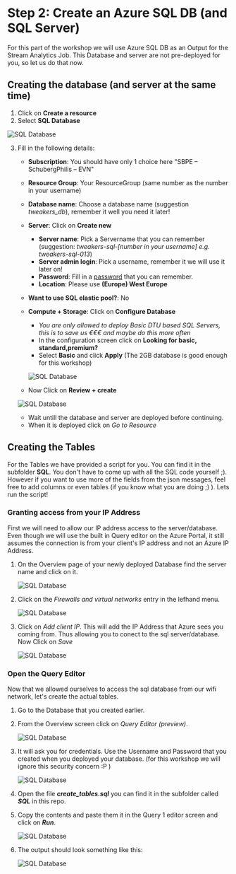 # Step 2: Create an Azure SQL DB (and SQL Server)
For this part of the workshop we will use Azure SQL DB as an Output for the Stream Analytics Job. This Database and server are not pre-deployed for you, so let us do that now.

## Creating the database (and server at the same time)
1. Click on __Create a resource__
2. Select __SQL Database__

![SQL Database](img/sql_create_new.jpg)

3. Fill in the following details:
   * **Subscription**: You should have only 1 choice here "SBPE – SchubergPhilis – EVN"
   * **Resource Group**: Your ResourceGroup (same number as the number in your username)
   * **Database name**: Choose a database name (suggestion *tweakers_db*), remember it well you need it later!
   * **Server**: Click on __Create new__
      * **Server name**: Pick a Servername that you can remember (suggestion: *tweakers-sql-[number in your username] e.g. tweakers-sql-013*)
      * **Server admin login**: Pick a username, remember it we will use it later on!
      * **Password**:  Fill in a [password](https://docs.microsoft.com/en-us/sql/relational-databases/security/password-policy?view=sql-server-ver15) that you can remember.
      * **Location**: Please use __(Europe) West Europe__
   * **Want to use SQL elastic pool?**: No
   * **Compute + Storage**: Click on __Configure Database__
      * _You are only allowed to deploy Basic DTU based SQL Servers, this is to save us €€€ and maybe do this more often_
      * In the configuration screen click on **Looking for basic, standard,premium?**
      * Select **Basic** and click **Apply** (The 2GB database is good enough for this workshop)

      ![SQL Database](img/sql_server_size.jpg)

    * Now Click on **Review + create**

     ![SQL Database](img/sql_deployment_overview.jpg)

    * Wait untill the database and server are deployed before continuing.
    * When it is deployed click on *Go to Resource*


## Creating the Tables
For the Tables we have provided a script for you. You can find it in the subfolder **SQL**. You don't have to come up with all the SQL code yourself ;). However if you want to use more of the fields from the json messages, feel free to add columns or even tables (if you know what you are doing ;) ).
Lets run the script!

### Granting access from your IP Address
First we will need to allow our IP address access to the server/database. Even though we will use the built in Query editor on the Azure Portal, it still assumes the connection is from your client's IP address and not an Azure IP Address.

1. On the Overview page of your newly deployed Database find the server name and click on it.

      ![SQL Database](img/sql_server_name.jpg)

2. Click on the *Firewalls and virtual networks* entry in the lefhand menu.

      ![SQL Database](img/asa_sql_firewall.jpg)

3. Click on *Add client IP*. This will add the IP Address that Azure sees you coming from. Thus allowing you to conect to the sql server/database. Now Click on *Save*

      ![SQL Database](img/sql_add_client_ip.jpg)

### Open the Query Editor
Now that we allowed ourselves to access the sql database from our wifi network, let's create the actual tables.

1. Go to the Database that you created earlier.
2. From the Overview screen click on *Query Editor (preview)*.

      ![SQL Database](img/sql_query_editor.jpg)

3. It will ask you for credentials. Use the Username and Password that you created when you deployed your database. (for this workshop we will ignore this security concern :P )

      ![SQL Database](img/sql_editor_login.jpg)

4. Open the file ***create_tables.sql*** you can find it in the subfolder called ***SQL*** in this repo.
5. Copy the contents and paste them it in the Query 1 editor screen and click on ***Run***.

      ![SQL Database](img/sql_editor_run_query.jpg)

6. The output should look something like this:

      ![SQL Database](img/sql_query_succeeded.jpg)
